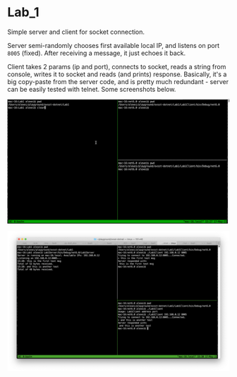 # Lab_1

Simple server and client for socket connection.



Server semi-randomly chooses first available local IP, and listens on port `8005` (fixed). After receiving a message, it just echoes it back.

Client takes 2 params (ip and port), connects to socket, reads a string from console, writes it to socket and reads (and prints) response. Basically, it's a big copy-paste from the server code, and is pretty much redundant - server can be easily tested with telnet. Some screenshots below.



![lab_0](../Screenshots/lab_1.gif)

![lab_0](../Screenshots/lab_1.png)